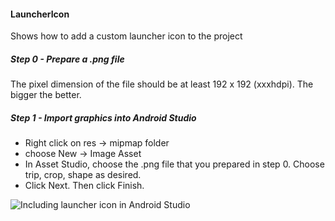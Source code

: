 #### LauncherIcon
Shows how to add a custom launcher icon to the project

##### Step 0 - Prepare a .png file
The pixel dimension of the file should be at least 192 x 192 (xxxhdpi). The bigger the better.

##### Step 1 - Import graphics into Android Studio
- Right click on res -> mipmap folder
- choose New -> Image Asset
- In Asset Studio, choose the .png file that you prepared in step 0. Choose trip, crop, shape as desired.
- Click Next. Then click Finish.

![Including launcher icon in Android Studio](http://imgur.com/gallery/GMg2HYK)
